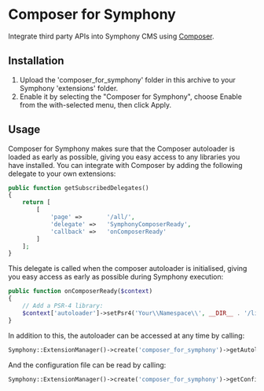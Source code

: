 # Composer for Symphony

Integrate third party APIs into Symphony CMS using [Composer](https://getcomposer.org/).


## Installation

1. Upload the 'composer_for_symphony' folder in this archive to your Symphony 'extensions' folder.
2. Enable it by selecting the "Composer for Symphony", choose Enable from the with-selected menu, then click Apply.


## Usage

Composer for Symphony makes sure that the Composer autoloader is loaded as early as possible, giving you easy access to any libraries you have installed. You can integrate with Composer by adding the following delegate to your own extensions:

```php
public function getSubscribedDelegates()
{
    return [
        [
            'page' =>       '/all/',
            'delegate' =>   'SymphonyComposerReady',
            'callback' =>   'onComposerReady'
        ]
    ];
}
```

This delegate is called when the composer autoloader is initialised, giving you easy access as early as possible during Symphony execution:

```php
public function onComposerReady($context)
{
    // Add a PSR-4 library:
    $context['autoloader']->setPsr4('Your\\Namespace\\', __DIR__ . '/lib');
}
```

In addition to this, the autoloader can be accessed at any time by calling:

```php
Symphony::ExtensionManager()->create('composer_for_symphony')->getAutoloader();
```

And the configuration file can be read by calling:

```php
Symphony::ExtensionManager()->create('composer_for_symphony')->getConfiguration();
```